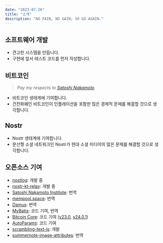 ```yaml
---
date: "2023-07-26"
title: "소개"
description: "NO PAIN, NO GAIN; SO GO AGAIN."
---
```


## 소프트웨어 개발

- 견고한 시스템을 만듭니다.
- 구현에 앞서 테스트 코드를 먼저 작성합니다.

## 비트코인

> *Pay my respects to [Satoshi Nakamoto](https://bitcoin.org/bitcoin.pdf)*

- 비트코인 생태계에 기여합니다.
- 건전화폐인 비트코인이 인플레이션을 포함한 많은 경제적 문제를 해결할 것으로 생각합니다.

## Nostr

- Nostr 생태계에 기여합니다.
- 분산형 소셜 네트워크인 Nostr가 현대 소셜 미디어의 많은 문제를 해결할 것으로 생각합니다.

## 오픈소스 기여

- [nostlog](https://github.com/sogoagain/nostlog): 개발 중
- [nostr-kt-relay](https://github.com/sogoagain/nostr-kt-relay): 개발 중
- [Satoshi Nakamoto Institute](https://nakamotoinstitute.org/): 번역
- [mempool.space](https://mempool.space/): 번역
- [Damus](https://github.com/damus-io/damus): 번역
- [MyBatis](https://github.com/mybatis/mybatis-3/pulls?q=author%3Asogoagain): 코드 기여, 번역
- [Bitcoin Core](https://github.com/bitcoin/bitcoin): 코드 기여 ([v23.0](https://github.com/bitcoin/bitcoin/blob/master/doc/release-notes/release-notes-23.0.md), [v24.0.1](https://github.com/bitcoin/bitcoin/blob/master/doc/release-notes/release-notes-24.0.1.md))
- [AutoParams](https://github.com/AutoParams/AutoParams/pulls?q=author%3Asogoagain): 코드 기여
- [scrambling-text-js](https://github.com/sogoagain/scrambling-text-js): 개발
- [summernote-image-attributes](https://github.com/DiemenDesign/summernote-image-attributes/issues?q=author%3Asogoagain): 번역
